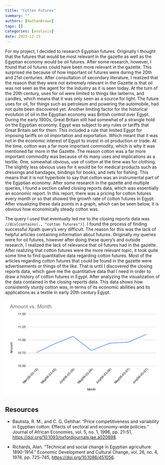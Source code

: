 ```yaml
---
title: "Cotton Futures"
summary: ""
authors: [NathanBrown]
tags: []
categories: [analysis]
date: 2023-12-15
---
```

For my project, I decided to research Egyptian futures. Originally I thought that the futures that would be most relevant in the gazette as well as the Egyptian economy would be oil futures. After some research, however, I found that oil futures could have been more relevant in the gazette. This surprised me because of how important oil futures were during the 20th and 21st centuries. After consultation of secondary literature, I realized that the reason that they were not extremely relevant in the Gazette is that oil was not seen as the agent for the industry as it is seen today. At the turn of the 20th century, uses for oil were limited to things like lanterns, and candles, which means that it was only seen as a source for light. The future uses for oil, for things such as petroleum and powering the automobile, had not quite been discovered yet. Another limiting factor for the historical evolution of oil in the Egyptian economy was British control over Egypt. During the early 1900s, Great Britain still had somewhat of a strangle hold on the Egyptian economy. Egypt was subject to any rules or tariffs that Great Britain set for them. This included a rule that limited Egypt for imposing tariffs on oil importation and exportation. Which meant that it was not in the economic interest of Egypt to invest in oil production or trade. At the time, cotton was a far more important commodity, which is why it was mentioned far more in the Gazette. The reason cotton was a far more important commodity was because of its many uses and implications as a textile. One, somewhat obvious, use of cotton at the time was for clothing. The slightly less obvious uses for it would be for medical products such as dressings and bandages, bindings for books, and nets for fishing. This means that it is not hyperbole to say that cotton was an instrumental part of the Egyptian economy. After some research in the gazette and multiple queries, I found a section called closing reports data, which was essentially an economic report. In this report, there was a pricing for cotton futures every month or so that showed the growth rate of cotton futures in Egypt. After visualizing these data points in a graph, which can be seen below, it is obvious how economically steady cotton was.

The query I used that eventually led me to the closing reports data was `//div[contains(., "cotton futures")]`. I found the process of finding successful Xpath query’s very difficult. The reason for this was the lack of helpful articles containing information about futures. Originally my queries were for oil futures, however after doing these query’s and outside research, I realized the lack of relevance that oil futures had in the gazette. After realizing that cotton futures were the more relevant topic, it took quite some time to find quantitative data regarding cotton futures. Most of the articles regarding cotton futures that could be found in the gazette were advertisements or things of the like. That is until I discovered the closing reports data, which gave me the quantitative data that I need in order to draw a history of cotton futures in Egypt. After analyzing the visualization of the data contained in the closing reports data. This data shows how consistently sturdy cotton was, in terms of its economic abilities and its applications as a textile in early 20th century Egypt.

![futures](futures.png)

## Resources

- Bautista, R. M., and C. G. Gehlhar. “Price competitiveness and variability in Egyptian cotton: Effects of sectoral and economy-wide policies.” Journal of African Economies, vol. 5, no. 1, 1996, pp. 21–51, https://doi.org/10.1093/oxfordjournals.jae.a020898. 

- Richards, Alan. “Technical and social change in Egyptian agriculture: 1890-1914.” Economic Development and Cultural Change, vol. 26, no. 4, 1978, pp. 725–745, https://doi.org/10.1086/451056.









